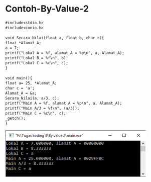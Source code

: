 # Contoh-By-Value-2
    #include<stdio.h>
    #include<conio.h>

    void Secara_Nilai(float a, float b, char c){
    float *Alamat_A;
    a = 7;
    printf("Lokal A = %f, alamat A = %p\n", a, Alamat_A);
    printf("Lokal B = %f\n", b);
    printf("Lokal C = %c\n", c);
    }

    void main(){
    float a= 25, *Alamat_A;
    char c = 'a';
    Alamat_A = &a;
    Secara_Nilai(a, a/3, c);
    printf("Main A = %f, alamat A = %p\n", a, Alamat_A);
    printf("Main A/3 = %f\n", (a/3));
    printf("Main C = %c\n", c);
    _getch();
    }
   ![img](https://raw.githubusercontent.com/BambangPriam/Contoh-By-Value-2/master/By%20Value%202.png)
